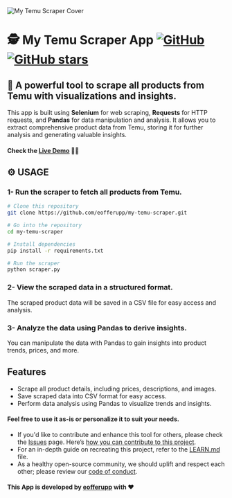 <img src="https://github.com/eofferupp/my-temu-scraper/raw/main/images/cover.png" alt="My Temu Scraper Cover" />

# 🕵️ My Temu Scraper App [![GitHub](https://img.shields.io/github/license/eofferupp/my-temu-scraper?color=blue)](https://img.shields.io/github/license/eofferupp/my-temu-scraper) [![GitHub stars](https://img.shields.io/github/stars/eofferupp/my-temu-scraper)](https://github.com/eofferupp/my-temu-scraper/stargazers)

## 🚀 A powerful tool to scrape all products from Temu with visualizations and insights.
This app is built using **Selenium** for web scraping, **Requests** for HTTP requests, and **Pandas** for data manipulation and analysis. It allows you to extract comprehensive product data from Temu, storing it for further analysis and generating valuable insights.

#### Check the [Live Demo](https://mytemuscraper.herokuapp.com/) 👨‍💻

## ⚙️ USAGE
### 1- Run the scraper to fetch all products from Temu.
```bash
# Clone this repository
git clone https://github.com/eofferupp/my-temu-scraper.git

# Go into the repository
cd my-temu-scraper

# Install dependencies
pip install -r requirements.txt

# Run the scraper
python scraper.py
```

### 2- View the scraped data in a structured format.
The scraped product data will be saved in a CSV file for easy access and analysis.

### 3- Analyze the data using Pandas to derive insights.
You can manipulate the data with Pandas to gain insights into product trends, prices, and more.

## Features
- Scrape all product details, including prices, descriptions, and images.
- Save scraped data into CSV format for easy access.
- Perform data analysis using Pandas to visualize trends and insights.

#### Feel free to use it as-is or personalize it to suit your needs.
- If you'd like to contribute and enhance this tool for others, please check the [Issues](https://github.com/eofferupp/my-temu-scraper/issues) page. Here’s [how you can contribute to this project](https://docs.github.com/en/get-started/quickstart/contributing-to-projects).
- For an in-depth guide on recreating this project, refer to the [LEARN.md](https://github.com/eofferupp/my-temu-scraper/LEARN.md) file.
- As a healthy open-source community, we should uplift and respect each other; please review our [code of conduct](https://github.com/eofferupp/my-temu-scraper/blob/main/CODE_OF_CONDUCT.md).

#### This App is developed by [eofferupp](https://github.com/eofferupp) with ❤️
